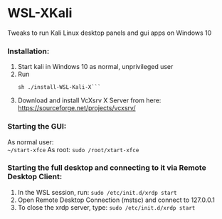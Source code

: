 # WSL-XKali  
Tweaks to run Kali Linux desktop panels and gui apps on Windows 10  

### Installation:  
1. Start kali in Windows 10 as normal, unprivileged user  
2. Run  
   ```wget https://raw.githubusercontent.com/Re4son/WSL-XKali/master/install-WSL-Kali-X  
   sh ./install-WSL-Kali-X```  
3. Download and install VcXsrv X Server from here:  
   https://sourceforge.net/projects/vcxsrv/

### Starting the GUI:
As normal user:  
                ```~/start-xfce```
As root:
                ```sudo /root/xtart-xfce```
                
### Starting the full desktop and connecting to it via Remote Desktop Client:
1. In the WSL session, run:
                           ```sudo /etc/init.d/xrdp start```  
2. Open Remote Desktop Connection (mstsc) and connect to 127.0.0.1  
3. To close the xrdp server, type:
                           ```sudo /etc/init.d/xrdp start```  

